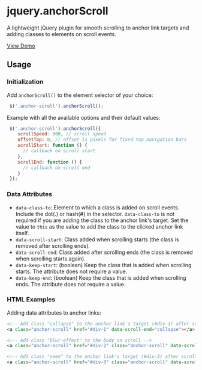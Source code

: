 # jquery.anchorScroll

A lightweight jQuery plugin for smooth scrolling to anchor link targets and adding classes to elements on scroll events.

[View Demo](http://www.virgiliudiaconu.com/work/anchor-scroll/)

## Usage

### Initialization

Add `anchorScroll()` to the element selector of your choice:

```js
 $('.anchor-scroll').anchorScroll();
```

Example with all the available options and their default values:

```js
 $('.anchor-scroll').anchorScroll({
    scrollSpeed: 800, // scroll speed
    offsetTop: 0, // offset is pixels for fixed top navigation bars
    scrollStart: function () {
      // callback on scroll start
    },
    scrollEnd: function () {
      // callback on scroll end
    }
 });
```
### Data Attributes

- `data-class-to`: Element to which a class is added on scroll events. Include the dot(.) or hash(#) in the selector. `data-class-to` is not required if you are adding the class to the anchor link's target. Set the value to `this` as the value to add the class to the clicked anchor link itself.
- `data-scroll-start`: Class added when scrolling starts (the class is removed after scrolling ends).
- `data-scroll-end`: Class added after scrolling ends (the class is removed when scrolling starts again).
- `data-keep-start`: (boolean) Keep the class that is added when scrolling starts. The attribute does not require a value.
- `data-keep-end`: (boolean) Keep the class that is added when scrolling ends. The attribute does not require a value.

### HTML Examples

Adding data attributes to anchor links:

```html
<!-- Add class "collapse" to the anchor link's target (#div-1) after scrolling ends -->
<a class="anchor-scroll" href="#div-1" data-scroll-end="collapse"></a>

<!-- Add class "blur-effect" to the body on scroll -->
<a class="anchor-scroll" href="#div-2" class="anchor-scroll" data-scroll-start="blur-effect" data-class-to="body"></a>

<!-- Add class "seen" to the anchor link's target (#div-3) after scrolling ends and keep the class "seen" -->
<a class="anchor-scroll" href="#div-3" class="anchor-scroll" data-scroll-end="seen" data-keep-end></a>
```

